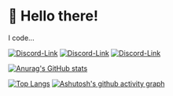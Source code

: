 # 👋 Hello there!

I code...

[![Discord-Link](https://img.shields.io/badge/Discord-5865F2?style=for-the-badge&logo=discord&logoColor=black)](https://discord.gg/fuf8t4JWDV)
[![Discord-Link](https://img.shields.io/badge/Visual_Studio_Code-0078D4?style=for-the-badge&logo=visual%20studio%20code&logoColor=black)](https://discord.gg/fuf8t4JWDV)
[![Discord-Link](https://img.shields.io/badge/manjaro-35BF5C?style=for-the-badge&logo=manjaro&logoColor=black)](https://discord.gg/fuf8t4JWDV)




[![Anurag's GitHub stats](https://github-readme-stats.vercel.app/api?username=shell1010&count_private=true&theme=dracula&show_icons=true)](https://discord.gg/fuf8t4JWDV)

[![Top Langs](https://github-readme-stats.vercel.app/api/top-langs/?username=shell1010&theme=dracula&show_icons=true&count_private=true)](https://discord.gg/fuf8t4JWDV)
[![Ashutosh's github activity graph](https://activity-graph.herokuapp.com/graph?username=shell1010&theme=dracula)](https://discord.gg/fuf8t4JWDV)

<!---
Shell1010/Shell1010 is a ✨ special ✨ repository because its `README.md` (this file) appears on your GitHub profile.
You can click the Preview link to take a look at your changes.
--->
